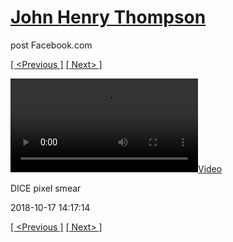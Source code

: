 # [John Henry Thompson](../README.md)
post Facebook.com

[[ <Previous ]](2018-10-17-3.md) [[ Next> ]](2018-10-13-1.md)

[![](../media/2018-10-17/DICE-pixel-smear-1.mp4)](../README.md)

DICE pixel smear

2018-10-17 14:17:14

[[ <Previous ]](2018-10-17-3.md) [[ Next> ]](2018-10-13-1.md)